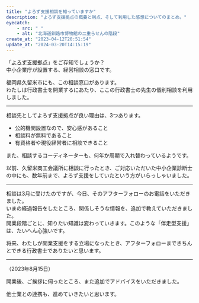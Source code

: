 ```yaml
---
title: "よろず支援相談を知っていますか"
description: "よろず支援拠点の概要と利点、そして利用した感想についてのまとめ。"
eyecatch: 
    - src: " "
    - alt: "北海道釧路市博物館の二重らせんの階段"
create_at: "2023-04-12T20:51:54"
update_at: "2024-03-20T14:15:19"
---
```


「[よろず支援拠点](https://yorozu.smrj.go.jp/)」をご存知でしょうか？  
中小企業庁が設置する、経営相談の窓口です。

福岡県久留米市にも、この相談窓口があります。  
わたしは行政書士を開業するにあたり、ここの行政書士の先生の個別相談を利用しました。

---

相談先としてよろず支援拠点が良い理由は、3つあります。

- 公的機関設置なので、安心感があること
- 相談料が無料であること
- 有資格者や現役経営者に相談できること

また、相談するコーディネーターも、何年か周期で入れ替わっているようです。

以前、久留米商工会議所に相談に行ったとき、ご対応いただいた中小企業診断士の中にも、数年前まで、よろず支援をしていたという方がいらっしゃいました。

---

相談は3月に受けたのですが、今日、そのアフターフォローのお電話をいただきました。  
いまの経過報告をしたところ、関係しそうな情報を、追加で教えていただきました。  
開業段階ごとに、知りたい知識は変わっていきます。このような「伴走型支援」は、たいへん心強いです。

将来、わたしが開業支援をする立場になったとき、アフターフォローまできちんとできる行政書士でありたいと思います。

---

（2023年8月15日）

開業後、ご挨拶に伺ったところ、また追加でアドバイスをいただきました。

他士業との連携も、進めていきたいと思います。
